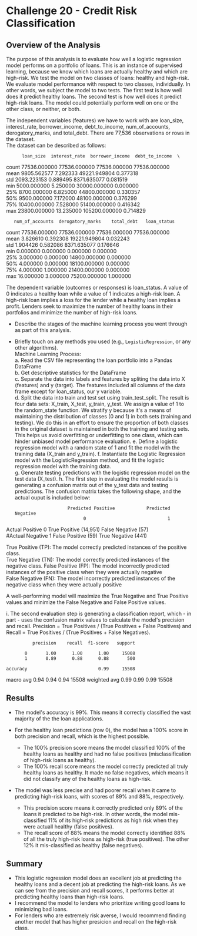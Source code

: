 # Challenge 20 - Credit Risk Classification

## Overview of the Analysis

The purpose of this analysis is to evaluate how well a logistic regression model performs on a portfolio of loans. This is an instance of supervised learning, because we know which loans are actually healthy and which are high-risk. We test the model on two classes of loans: healthy and high-risk. We evaluate model performance with respect to two classes, individually. In other words, we subject the model to two tests. The first test is how well does it predict healthy loans. The second test is how well does it predict high-risk loans. The model could potentially perform well on one or the other class, or neither, or both. 
  
The independent variables (features) we have to work with are loan_size, interest_rate, borrower_income, debt_to_income, num_of_accounts, derogatory_marks, and total_debt. 
There are 77,536 observations or rows in the dataset.   
The dataset can be described as follows:  
  
          loan_size  interest_rate  borrower_income  debt_to_income  \  
count  77536.000000   77536.000000     77536.000000    77536.000000     
mean    9805.562577       7.292333     49221.949804        0.377318    
std     2093.223153       0.889495      8371.635077        0.081519    
min     5000.000000       5.250000     30000.000000        0.000000   
25%     8700.000000       6.825000     44800.000000        0.330357    
50%     9500.000000       7.172000     48100.000000        0.376299   
75%    10400.000000       7.528000     51400.000000        0.416342    
max    23800.000000      13.235000    105200.000000        0.714829    
  
       num_of_accounts  derogatory_marks    total_debt   loan_status    
count     77536.000000      77536.000000  77536.000000  77536.000000   
mean          3.826610          0.392308  19221.949804      0.032243    
std           1.904426          0.582086   8371.635077      0.176646    
min           0.000000          0.000000      0.000000      0.000000    
25%           3.000000          0.000000  14800.000000      0.000000    
50%           4.000000          0.000000  18100.000000      0.000000    
75%           4.000000          1.000000  21400.000000      0.000000   
max          16.000000          3.000000  75200.000000      1.000000    
  
The dependent variable (outcomes or responses) is loan_status. A value of 0 indicates a healthy loan while a value of 1 indicates a high-risk loan. A high-risk loan implies a loss for the lender while a healthy loan implies a profit. Lenders seek to maximize the number of healthy loans in their portfolios and minimize the number of high-risk loans.   

* Describe the stages of the machine learning process you went through as part of this analysis.  
* Briefly touch on any methods you used (e.g., `LogisticRegression`, or any other algorithms).  
Machine Learning Process:  
a. Read the CSV file representing the loan portfolio into a Pandas DataFrame  
b. Get descriptive statistics for the DataFrame  
c. Separate the data into labels and features by spliting the data into X (features) and y (target). The features included all columns of the data frame except for loan_status, our y variable.  
d. Split the data into train and test set using train_test_split. The result is four data sets: X_train, X_test, y_train, y_test. We assign a value of 1 to the random_state function. We stratify y because it's a means of maintaining the distribution of classes (0 and 1) in both sets (training and testing). We do this in an effort to ensure the proportion of both classes in the original dataset is maintained in both the training and testing sets. This helps us avoid overfitting or underfitting to one class, which can hinder unbiased model performance evaluation.
e. Define a logistic regression model with a random state of 1 and fit the model with the training data (X_train and y_train). 
f. Instantiate the Logistic Regression model with the LogisticRegression method, and fit the logistic regression model with the training data.  
g. Generate testing predictions with the logistic regression model on the test data (X_test). 
h. The first step in evaluating the model results is generating a confusion matrix out of the y_test data and testing predictions. The confusion matrix takes the following shape, and the actual ouput is included below:  

                          Predicted Positive            Predicted Negative  
                                0                               1  
Actual Positive   0       True Positive (14,951)      False Negative (57)  
#Actual Negative  1       False Positive (59)         True Negative (441) 

True Positive (TP): The model correctly predicted instances of the positive class.  
True Negative (TN): The model correctly predicted instances of the negative class. 
False Positive (FP): The model incorrectly predicted instances of the positive class when they were actually negative  
False Negative (FN): The model incorrectly predicted instances of the negative class when they were actually positive   

A well-performing model will maximize the True Negative and True Positive values and minimize the False Negative and False Positive values.  

i. The second evaluation step is generating a classification report, which - in part - uses the confusion matrix values to calculate the model's precision and recall. Precision = True Positives / (True Positives + False Positives) and Recall = True Positives / (True Positives + False Negatives). 

              precision    recall  f1-score   support  

           0       1.00      1.00      1.00     15008  
           1       0.89      0.88      0.88       500  
 
    accuracy                           0.99     15508 
   macro avg       0.94      0.94      0.94     15508 
weighted avg       0.99      0.99      0.99     15508  

## Results
* The model's accuracy is 99%. This means it correctly classified the vast majority of the the loan applications.  

* For the healthy loan predictions (row 0), the model has a 100% score in both precision and recall, which is the highest possible.   
    * The 100% precision score means the model classified 100% of the healthy loans as healthy and had no false positives (misclassification of high-risk loans as healthy).   
    * The 100% recall score means the model correctly predicted all truly healthy loans as healthy. It made no false negatives, which means it did not classify any of the healthy loans as high-risk.   
  
* The model was less precise and had poorer recall when it came to predicting high-risk loans, with scores of 89% and 88%, respectively.   
    * This precision score means it correctly predicted only 89% of the loans it predicted to be high-risk. In other words, the model mis-classified 11% of its high-risk predictions as high risk when they were actuall healthy (false positives).   
    * The recall score of 88% means the model correctly identified 88% of all the truly high-risk loans as high-risk (true positives). The other 12% it mis-classified as healthy (false negatives).  

## Summary  
* This logistic regression model does an excellent job at predicting the healthy loans and a decent job at predicting the high-risk loans. As we can see from the precision and recall scores, it performs better at predicting healthy loans than high-risk loans.   
* I recommend the model to lenders who prioritize writing good loans to minimizing bad loans.   
* For lenders who are extremely risk averse, I would recommend finding another model that has higher presicion and recall on the high-risk class.    
